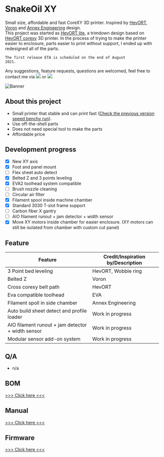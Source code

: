 # SnakeOil XY

Small size, affordable and fast CoreXY 3D printer. Inspired by [HevORT](https://miragec79.github.io/HevORT/), [Voron](https://vorondesign.com/) and [Annex Engineering](https://github.com/Annex-Engineering) design.  
This project was started as [HevORT lite](https://github.com/ChipCE/HevORT-lite), a trimdown design based on [HevORT corexy](https://miragec79.github.io/HevORT/) 3D printer. In the process of trying to make the printer easier to enclosure, parts easier to print without support, I ended up with redesigned all of the parts.

<code>The first release ETA is scheduled on the end of August 2021.</code>

Any suggestions, feature requests, questions are welcomed, feel free to contact me via [![](https://img.shields.io/twitter/url?label=twitter&logo=twitter&url=https%3A%2F%2Ftwitter.com%2FChipMaple)](https://twitter.com/ChipMaple)
or [![](https://img.shields.io/discord/851371040566673428?label=discord&logo=discord&logoColor=fafafa)](https://discord.gg/WZVP2HuAag)

![Banner](./Doc/img/banner.png)

## About this project

- Small printer that stable and can print fast ([Check the previous version speed benchy run](https://www.youtube.com/watch?v=qDmU6JHQ-gc)).
- Use off-the-shell parts
- Does not need special tool to make the parts
- Affordable price

## Development progress

- [x] New XY axis
- [x] Foot and panel mount
- [ ] Flex sheet auto detect
- [x] Belted Z and 3 points leveling
- [x] EVA2 toolhead system compatible
- [ ] Brush nozzle cleaning
- [ ] Circular air filter
- [x] Filament spool inside machine chamber
- [x] Standard 3030 T-slot frame support
- [ ] Carbon fiber X gantry
- [ ] AIO filament runout + jam detector + width sensor
- [x] Move XY motors inside chamber for easier enclosure. (XY motors can still be isolated from chamber with custom cut panel)

## Feature

| Feature                                           | Credit/Inspiration by/Description |
| ------------------------------------------------- | --------------------------------- |
| 3 Point bed leveling                              | HevORT, Wobble ring               |
| Belted Z                                          | Voron                             |
| Cross corexy belt path                            | HevORT                            |
| Eva compatible toolhead                           | EVA                               |
| Filament spoll in side chamber                    | Annex Engineering                 |
| Auto build sheet detect and profile loader        | Work in progress                  |
| AIO filament runout + jam detector + width sensor | Work in progress                  |
| Modular sensor add-on system                      | Work in progress                  |

## Q/A

- n/a

## BOM

[>>> Click here <<<](./Doc/BOM/README.md)

## Manual

[>>> Click here <<<](./Doc/Manual/README.md)

## Firmware

[>>> Click here <<<](./Firmware/README.md)
